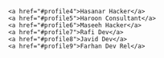    <!-- To ADD in HTML FILE -->
   
   
   
            <a href="#profile4">Hasanar Hacker</a>
            <a href="#profile5">Haroon Consultant</a>
            <a href="#profile6">Maseeh Hacker</a>
            <a href="#profile7">Rafi Dev</a>
            <a href="#profile8">Javid Dev</a>
            <a href="#profile9">Farhan Dev Rel</a>